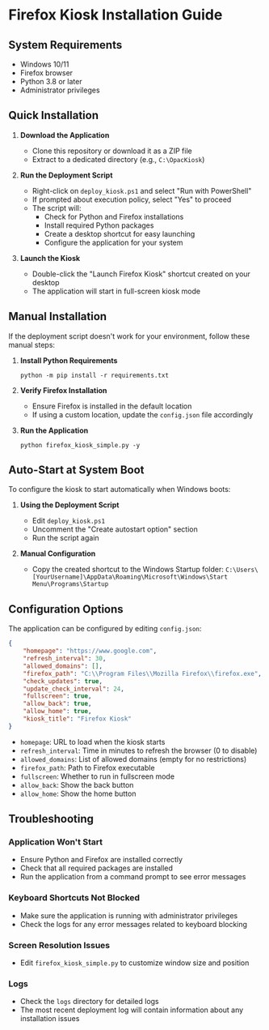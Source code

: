 # Firefox Kiosk Installation Guide

## System Requirements

- Windows 10/11
- Firefox browser
- Python 3.8 or later
- Administrator privileges

## Quick Installation

1. **Download the Application**
   - Clone this repository or download it as a ZIP file
   - Extract to a dedicated directory (e.g., `C:\OpacKiosk`)

2. **Run the Deployment Script**
   - Right-click on `deploy_kiosk.ps1` and select "Run with PowerShell"
   - If prompted about execution policy, select "Yes" to proceed
   - The script will:
     - Check for Python and Firefox installations
     - Install required Python packages
     - Create a desktop shortcut for easy launching
     - Configure the application for your system

3. **Launch the Kiosk**
   - Double-click the "Launch Firefox Kiosk" shortcut created on your desktop
   - The application will start in full-screen kiosk mode

## Manual Installation

If the deployment script doesn't work for your environment, follow these manual steps:

1. **Install Python Requirements**
   ```
   python -m pip install -r requirements.txt
   ```

2. **Verify Firefox Installation**
   - Ensure Firefox is installed in the default location
   - If using a custom location, update the `config.json` file accordingly

3. **Run the Application**
   ```
   python firefox_kiosk_simple.py -y
   ```

## Auto-Start at System Boot

To configure the kiosk to start automatically when Windows boots:

1. **Using the Deployment Script**
   - Edit `deploy_kiosk.ps1`
   - Uncomment the "Create autostart option" section
   - Run the script again

2. **Manual Configuration**
   - Copy the created shortcut to the Windows Startup folder:
     `C:\Users\[YourUsername]\AppData\Roaming\Microsoft\Windows\Start Menu\Programs\Startup`

## Configuration Options

The application can be configured by editing `config.json`:

```json
{
    "homepage": "https://www.google.com",
    "refresh_interval": 30,
    "allowed_domains": [],
    "firefox_path": "C:\\Program Files\\Mozilla Firefox\\firefox.exe",
    "check_updates": true,
    "update_check_interval": 24,
    "fullscreen": true,
    "allow_back": true,
    "allow_home": true,
    "kiosk_title": "Firefox Kiosk"
}
```

- `homepage`: URL to load when the kiosk starts
- `refresh_interval`: Time in minutes to refresh the browser (0 to disable)
- `allowed_domains`: List of allowed domains (empty for no restrictions)
- `firefox_path`: Path to Firefox executable
- `fullscreen`: Whether to run in fullscreen mode
- `allow_back`: Show the back button
- `allow_home`: Show the home button

## Troubleshooting

### Application Won't Start
- Ensure Python and Firefox are installed correctly
- Check that all required packages are installed
- Run the application from a command prompt to see error messages

### Keyboard Shortcuts Not Blocked
- Make sure the application is running with administrator privileges
- Check the logs for any error messages related to keyboard blocking

### Screen Resolution Issues
- Edit `firefox_kiosk_simple.py` to customize window size and position

### Logs
- Check the `logs` directory for detailed logs
- The most recent deployment log will contain information about any installation issues 